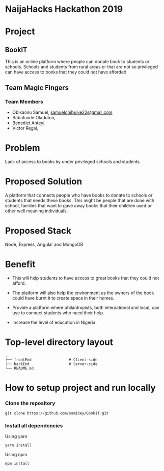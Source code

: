 # NaijaHacks Hackathon 2019

# Project
## BookIT
This is an online platform where people can donate book to students or schools.
Schools and students from rural areas or that are not so privileged can have access to books that they could not have afforded

## Team Magic Fingers

### Team Members

- Obikaonu Samuel, samuelchibuike22@gmail.com
- Babatunde Oladotun, 
- Benedict Anteyi, 
- Victor Regal,


# Problem

Lack of access to books by under privileged schools and students. 

# Proposed Solution

A platform that connects people who have books to donate to schools or students that needs
these books. This might be people that are done with school, families that want to gave away books that their children used or other well meaning individuals.

# Proposed Stack

Node, Express, Angular and MongoDB 

# Benefit

- This will help students to have access to great books that they could not afford.
- The platform will also help the environment as the owners of the book could have burnt it to create space in their homes.

- Provide a platform where philantropists, both international and local, can use to connect students who need their help.
- Increase the level of education in Nigeria.


# Top-level directory layout

    .
    ├── frontEnd                 # Client-side
    ├── backEnd                  # Server-side
    └── README.md   


# How to setup project and run locally

### Clone the repository 

```
git clone https://github.com/samicey/BookIT.git
```

### Install all dependencies

Using yarn

```
yarn install
```

Using npm

```
npm install
```







